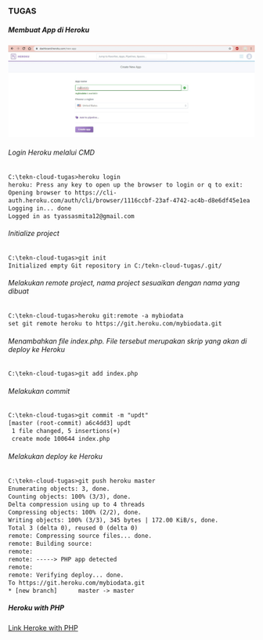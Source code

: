 ### TUGAS
##### Membuat App di Heroku
![](https://github.com/Tyassasmita/tekn-cloud-computing/blob/master/minggu-03/t1.jpg)

###### Login Heroku melalui CMD
```
C:\tekn-cloud-tugas>heroku login
heroku: Press any key to open up the browser to login or q to exit:
Opening browser to https://cli-auth.heroku.com/auth/cli/browser/1116ccbf-23af-4742-ac4b-d8e6df45e1ea
Logging in... done
Logged in as tyassasmita12@gmail.com
```
###### Initialize project
```
C:\tekn-cloud-tugas>git init
Initialized empty Git repository in C:/tekn-cloud-tugas/.git/
```
###### Melakukan remote project, nama project sesuaikan dengan nama yang dibuat
```
C:\tekn-cloud-tugas>heroku git:remote -a mybiodata
set git remote heroku to https://git.heroku.com/mybiodata.git
```
###### Menambahkan  file index.php. File tersebut merupakan skrip yang akan di deploy ke Heroku
```
C:\tekn-cloud-tugas>git add index.php
```
###### Melakukan commit
```
C:\tekn-cloud-tugas>git commit -m "updt"
[master (root-commit) a6c4dd3] updt
 1 file changed, 5 insertions(+)
 create mode 100644 index.php
 ```
 ###### Melakukan deploy ke Heroku
 ```
 C:\tekn-cloud-tugas>git push heroku master
Enumerating objects: 3, done.
Counting objects: 100% (3/3), done.
Delta compression using up to 4 threads
Compressing objects: 100% (2/2), done.
Writing objects: 100% (3/3), 345 bytes | 172.00 KiB/s, done.
Total 3 (delta 0), reused 0 (delta 0)
remote: Compressing source files... done.
remote: Building source:
remote:
remote: -----> PHP app detected
remote:
remote: Verifying deploy... done.
To https://git.heroku.com/mybiodata.git
 * [new branch]      master -> master
 ```
 ##### Heroku with PHP
 [Link Heroke with PHP](https://mybiodata.herokuapp.com/)
